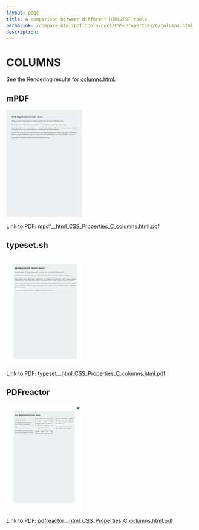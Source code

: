 ```yaml
---
layout: page
title: A comparison between different HTML2PDF tools
permalink: /compare.html2pdf.tools/docs/CSS-Properties/C/columns.html
description: 
---
```


# COLUMNS

See the Rendering results for [columns.html](/html/CSS%20Properties/C/columns.html):

## mPDF
![](mpdf__html_CSS_Properties_C_columns.html.png) 

Link to PDF: [mpdf__html_CSS_Properties_C_columns.html.pdf](mpdf__html_CSS_Properties_C_columns.html.pdf)

## typeset.sh
![](typeset__html_CSS_Properties_C_columns.html.png) 

Link to PDF: [typeset__html_CSS_Properties_C_columns.html.pdf](typeset__html_CSS_Properties_C_columns.html.pdf)

## PDFreactor
![](pdfreactor__html_CSS_Properties_C_columns.html.png) 

Link to PDF: [pdfreactor__html_CSS_Properties_C_columns.html.pdf](pdfreactor__html_CSS_Properties_C_columns.html.pdf)

